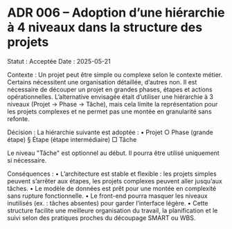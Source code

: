 # ADR 006 – Adoption d’une hiérarchie à 4 niveaux dans la structure des projets

Statut : Acceptée
Date : 2025-05-21

Contexte :
Un projet peut être simple ou complexe selon le contexte métier. Certains nécessitent une organisation détaillée, d’autres non. Il est nécessaire de découper un projet en grandes phases, étapes et actions opérationnelles. L’alternative envisagée était d’utiliser une hiérarchie à 3 niveaux (Projet → Phase → Tâche), mais cela limite la représentation pour les projets complexes et ne permet pas une montée en granularité sans refonte.

Décision :
La hiérarchie suivante est adoptée :
• Projet
○ Phase (grande étape)
§ Étape (étape intermédiaire)
□ Tâche

Le niveau "Tâche" est optionnel au début. Il pourra être utilisé uniquement si nécessaire.

Conséquences :
• L’architecture est stable et flexible : les projets simples peuvent s’arrêter aux étapes, les projets complexes peuvent aller jusqu’aux tâches.
• Le modèle de données est prêt pour une montée en complexité sans rupture fonctionnelle.
• Le front-end pourra masquer les niveaux inutilisés (ex. : tâches absentes) pour garder l’interface légère.
• Cette structure facilite une meilleure organisation du travail, la planification et le suivi selon des pratiques proches du découpage SMART ou WBS.
